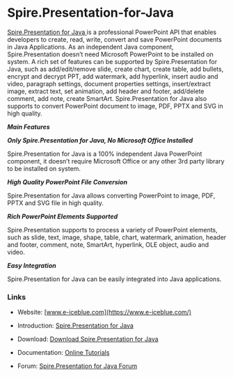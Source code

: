# Spire.Presentation-for-Java
[ Spire.Presentation for Java ](https://www.e-iceblue.com/Introduce/presentation-for-java.html) is a professional PowerPoint API that enables developers to create, read, write, convert and save PowerPoint documents in Java Applications. As an independent Java component, Spire.Presentation doesn’t need Microsoft PowerPoint to be installed on system.
A rich set of features can be supported by Spire.Presentation for Java, such as add/edit/remove slide, create chart, create table, add bullets, encrypt and decrypt PPT, add watermark, add hyperlink, insert audio and video, paragraph settings, document properties settings, insert/extract image, extract text, set animation, add header and footer, add/delete comment, add note, create SmartArt. 
Spire.Presentation for Java also supports to convert PowerPoint document to image, PDF, PPTX and SVG in high quality.

***Main Features***

***Only Spire.Presentation for Java, No Microsoft Office Installed***

Spire.Presentation for Java is a 100% independent Java PowerPoint component, it doesn’t require Microsoft Office or any other 3rd party library to be installed on system.

***High Quality PowerPoint File Conversion***

Spire.Presentation for Java allows converting PowerPoint to image, PDF, PPTX and SVG file in high quality.

***Rich PowerPoint Elements Supported***

Spire.Presentation supports to process a variety of PowerPoint elements, such as slide, text, image, shape, table, chart, watermark, animation, header and footer, comment, note, SmartArt, hyperlink, OLE object, audio and video.

***Easy Integration***

Spire.Presentation for Java can be easily integrated into Java applications.


### Links

*  Website: [www.e-iceblue.com](https://www.e-iceblue.com/)  

*  Introduction: [Spire.Presentation for Java](https://www.e-iceblue.com/Introduce/presentation-for-java.html)

*  Download: [Download Spire.Presentation for Java](https://www.e-iceblue.com/Download/presentation-for-java.html)

*  Documentation: [Online Tutorials](https://www.e-iceblue.com/Tutorials/Java/Spire.Presentation-for-Java/Program-Guide/Spire.Presentation-Program-Guide-Content-for-Java.html)

*  Forum: [Spire.Presentation for Java Forum](https://www.e-iceblue.com/forum/spire-presentation-f14.html)
